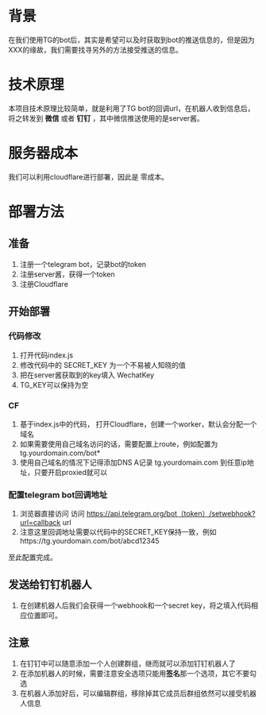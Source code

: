 # 背景
在我们使用TG的bot后，其实是希望可以及时获取到bot的推送信息的，但是因为XXX的缘故，我们需要找寻另外的方法接受推送的信息。

# 技术原理
本项目技术原理比较简单，就是利用了TG bot的回调url，在机器人收到信息后，将之转发到 **微信** 或者 **钉钉** ，其中微信推送使用的是server酱。

# 服务器成本
我们可以利用cloudflare进行部署，因此是 零成本。

# 部署方法

## 准备
1. 注册一个telegram bot，记录bot的token
1. 注册server酱，获得一个token
2. 注册Cloudflare
   
## 开始部署
### 代码修改
1. 打开代码index.js
1. 修改代码中的 SECRET_KEY 为一个不易被人知晓的值
2. 把在server酱获取到的key填入 WechatKey
3. TG_KEY可以保持为空

### CF
1. 基于index.js中的代码， 打开Cloudflare，创建一个worker，默认会分配一个域名
2. 如果需要使用自己域名访问的话，需要配置上route，例如配置为  tg.yourdomain.com/bot*
3. 使用自己域名的情况下记得添加DNS A记录 tg.yourdomain.com 到任意ip地址，只要开启proxied就可以

### 配置telegram bot回调地址
1. 浏览器直接访问 访问 https://api.telegram.org/bot（token）/setwebhook?url=callback url
2. 注意这里回调地址需要以代码中的SECRET_KEY保持一致，例如https://tg.yourdomain.com/bot/abcd12345
   
至此配置完成。

## 发送给钉钉机器人
1. 在创建机器人后我们会获得一个webhook和一个secret key，将之填入代码相应位置即可。

## 注意
1. 在钉钉中可以随意添加一个人创建群组，继而就可以添加钉钉机器人了
2. 在添加机器人的时候，需要注意安全选项只能用**签名**那一个选项，其它不要勾选
3. 在机器人添加好后，可以编辑群组，移除掉其它成员后群组依然可以接受机器人信息